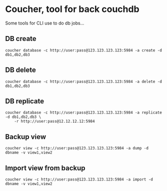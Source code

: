 # Coucher, tool for back couchdb

Some tools for CLI use to do db jobs...

## DB create

```
coucher database -c http://user:pass@123.123.123.123:5984 -a create -d db1,db2,db3
```

## DB delete

```
coucher database -c http://user:pass@123.123.123.123:5984 -a delete -d db1,db2,db3
```

## DB replicate

```
coucher database -c http://user:pass@123.123.123.123:5984 -a replicate -d db1,db2,db3 \
	-r http://user:pass@12.12.12.12:5984
```

## Backup view 

```
coucher view -c http://user:pass@123.123.123.123:5984 -a dump -d dbname -v view1,view2
```

## Import view from backup

```
coucher view -c http://user:pass@123.123.123.123:5984 -a import -d dbname -v view1,view2
```

